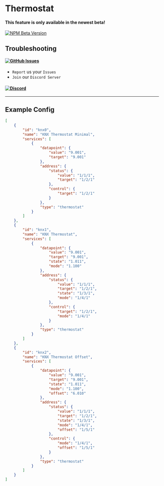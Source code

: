 # Thermostat

#### This feature is only available in the newest beta!
[![NPM Beta Version](https://img.shields.io/npm/v/homebridge-syntex-knx/beta?color=orange&label=beta&style=for-the-badge)](https://www.npmjs.com/package/homebridge-syntex-knx)

## Troubleshooting
#### [![GitHub Issues](https://img.shields.io/github/issues-raw/SynTexDZN/homebridge-syntex-knx?logo=github&style=for-the-badge)](https://github.com/SynTexDZN/homebridge-syntex-knx/issues)
- `Report` us your `Issues`
- `Join` our `Discord Server`
#### [![Discord](https://img.shields.io/discord/442095224953634828?color=5865F2&logoColor=white&label=discord&logo=discord&style=for-the-badge)](https://discord.gg/XUqghtw4DE)


---


## Example Config
```json
[
    {
        "id": "knx0",
        "name": "KNX Thermostat Minimal",
        "services": [
            {
                "datapoint": {
                    "value": "9.001",
                    "target": "9.001"
                },
                "address": {
                    "status": {
                        "value": "1/1/1",
                        "target": "1/2/1"
                    },
                    "control": {
                        "target": "1/2/1"
                    }
                },
                "type": "thermostat"
            }
        ]
    },
    {
        "id": "knx1",
        "name": "KNX Thermostat",
        "services": [
            {
                "datapoint": {
                    "value": "9.001",
                    "target": "9.001",
                    "state": "1.011",
                    "mode": "1.100"
                },
                "address": {
                    "status": {
                        "value": "1/1/1",
                        "target": "1/2/1",
                        "state": "1/3/1",
                        "mode": "1/4/1"
                    },
                    "control": {
                        "target": "1/2/1",
                        "mode": "1/4/1"
                    }
                },
                "type": "thermostat"
            }
        ]
    },
    {
        "id": "knx2",
        "name": "KNX Thermostat Offset",
        "services": [
            {
                "datapoint": {
                    "value": "9.001",
                    "target": "9.001",
                    "state": "1.011",
                    "mode": "1.100",
                    "offset": "6.010"
                },
                "address": {
                    "status": {
                        "value": "1/1/1",
                        "target": "1/2/1",
                        "state": "1/3/1",
                        "mode": "1/4/1",
                        "offset": "1/5/1"
                    },
                    "control": {
                        "mode": "1/4/1",
                        "offset": "1/5/1"
                    }
                },
                "type": "thermostat"
            }
        ]
    }
]
```